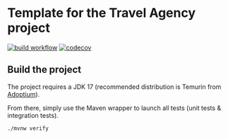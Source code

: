 # Template for the Travel Agency project

[![build workflow](https://github.com/daranEsiea/travel_agency/actions/workflows/build.yml/badge.svg)](https://github.com/daranEsiea/travel_agency/actions)
[![codecov](https://codecov.io/gh/daranEsiea/travel_agency/branch/main/graph/badge.svg)](https://codecov.io/gh/daranEsiea/travel_agency)

## Build the project

The project requires a JDK 17 (recommended distribution is Temurin from [Adoptium](https://adoptium.net/)).

From there, simply use the Maven wrapper to launch all tests (unit tests & integration tests).

`./mvnw verify`
